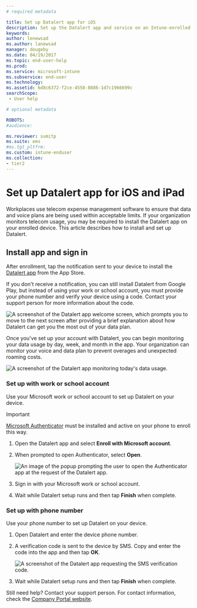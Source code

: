 ```yaml
---
# required metadata

title: Set up Datalert app for iOS  
description: Set up the Datalert app and service on an Intune-enrolled iOS or iPad device.  
keywords:
author: lenewsad
ms.author: lanewsad
manager: dougeby
ms.date: 04/19/2017
ms.topic: end-user-help
ms.prod:
ms.service: microsoft-intune
ms.subservice: end-user
ms.technology:
ms.assetid: 6d8c6372-f2ce-4558-8886-1d7c1966699c
searchScope:
 - User help

# optional metadata

ROBOTS:
#audience:

ms.reviewer: sumitp
ms.suite: ems
#ms.tgt_pltfrm:
ms.custom: intune-enduser
ms.collection:
- tier2
---
```


# Set up Datalert app for iOS and iPad  

Workplaces use telecom expense management software to ensure that data and voice plans are being used within acceptable limits. If your organization monitors telecom usage, you may be required to install the Datalert app on your enrolled device. This article describes how to install and set up Datalert.  

## Install app and sign in    

After enrollment, tap the notification sent to your device to install the [Datalert app](https://play.google.com/store/apps/details?id=fr.memobox.databox) from the App Store. 

If you don't receive a notification, you can still install Datalert from Google Play, but instead of using your work or school account, you must provide your phone number and verify your device using a code. Contact your support person for more information about the code.   

  ![A screenshot of the Datalert app welcome screen, which prompts you to move to the next screen after providing a brief explanation about how Datalert can get you the most out of your data plan.](./media/and-enroll-12-tem-datalert-setup.png)  

Once you've set up your account with Datalert, you can begin monitoring your data usage by day, week, and month in the app. Your organization can monitor your voice and data plan to prevent overages and unexpected roaming costs. 

   ![A screenshot of the Datalert app monitoring today's data usage.](./media/and-enroll-15-tem-datalert-monitoring-active.png)  


### Set up with work or school account  
Use your Microsoft work or school account to set up Datalert on your device.  

> [!IMPORTANT]
>  [Microsoft Authenticator](/azure/multi-factor-authentication/end-user/microsoft-authenticator-app-how-to) must be installed and active on your phone to enroll this way.  

1. Open the Datalert app and select __Enroll with Microsoft account__.  

2. When prompted to open Authenticator, select __Open__.  

   ![An image of the popup prompting the user to open the Authenticator app at the request of the Datalert app.](./media/ios-enroll-11b-tem-datalert-open-authenticator.png)

3. Sign in with your Microsoft work or school account. 

4. Wait while Datalert setup runs and then tap __Finish__ when complete.  

### Set up with phone number  
Use your phone number to set up Datalert on your device.  

1. Open Datalert and enter the device phone number.  
2. A verification code is sent to the device by SMS. Copy and enter the code into the app and then tap __OK__.  

   ![A screenshot of the Datalert app requesting the SMS verification code.](./media/ios-enroll-13-tem-datalert-sms.png)

3. Wait while Datalert setup runs and then tap __Finish__ when complete. 

Still need help? Contact your support person. For contact information, check the [Company Portal website](https://go.microsoft.com/fwlink/?linkid=2010980).